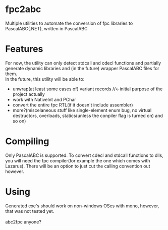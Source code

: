 # fpc2abc
Multiple utilities to automate the conversion of fpc libraries to PascalABC(.NET), written in PascalABC

# Features <br>
For now, the utility can only detect stdcall and cdecl functions and partially generate dynamic libraries and (in the future) wrapper PascalABC files for them. <br>
In the future, this utility will be able to:<br>
- unwrap(at least some cases of) variant records  //<-initial purpose of the project actually
- work with NativeInt and PChar
- convert the entire fpc RTL(if it doesn't include assembler)
- more?(miscelaneous stuff like single-element enum bug, no virtual destructors, overloads, statics(unless the conpiler flag is turned on) and so on)

# Compiling
Only PascalABC is supported. To convert cdecl and stdcall functions to dlls, you will need the fpc compiler(for example the one which comes with Lazarus). There will be an option to just cut the calling convention out however. 

# Using
Generated exe's should work on non-windows OSes with mono, however, that was not tested yet.
<br>
<br>
abc2fpc anyone?
